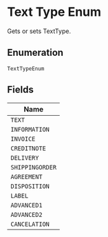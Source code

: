 
# Text Type Enum

Gets or sets TextType.

## Enumeration

`TextTypeEnum`

## Fields

| Name |
|  --- |
| `TEXT` |
| `INFORMATION` |
| `INVOICE` |
| `CREDITNOTE` |
| `DELIVERY` |
| `SHIPPINGORDER` |
| `AGREEMENT` |
| `DISPOSITION` |
| `LABEL` |
| `ADVANCED1` |
| `ADVANCED2` |
| `CANCELATION` |

